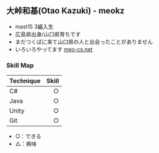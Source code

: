 ## 大峠和基(Otao Kazuki) - meokz

* mast15 3編入生
* 広島県出身/山口県育ちです
* まだつくばに来て山口県の人と出会ったことがありません
* いろいろやってます [meo-cs.net](http://www.meo-cs.net "meo-cs.net")

### Skill Map
| Technique | Skill |
|:----------|------:|
| C# | ○ |
| Java | ○ |
| Unity | ○ |
| Git | ○ |

* ○：できる
* △：興味
